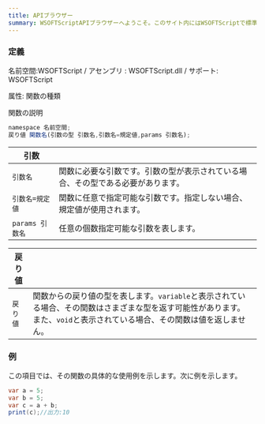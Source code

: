 ```yaml
---
title: APIブラウザー
summary: WSOFTScriptAPIブラウザーへようこそ。このサイト内にはWSOFTScriptで標準で提供されている関数について解説する記事がたくさんあります。
---
```

### 定義
名前空間:WSOFTScript / アセンブリ : WSOFTScript.dll / サポート: WSOFTScript

属性: 関数の種類

関数の説明

```js title="WSOFTScript"
namespace 名前空間;
戻り値 関数名(引数の型 引数名,引数名=規定値,params 引数名);
```

|引数| |
|-|-|
|`引数名`| 関数に必要な引数です。引数の型が表示されている場合、その型である必要があります。|
|`引数名=規定値`| 関数に任意で指定可能な引数です。指定しない場合、規定値が使用されます。|
|`params 引数名`| 任意の個数指定可能な引数を表します。|


|戻り値| |
|-|-|
|`戻り値`| 関数からの戻り値の型を表します。`variable`と表示されている場合、その関数はさまざまな型を返す可能性があります。 また、`void`と表示されている場合、その関数は値を返しません。|

### 例
この項目では、その関数の具体的な使用例を示します。次に例を示します。

```cs title="WSOFTScript"
var a = 5;
var b = 5;
var c = a + b;
print(c);//出力:10
```
